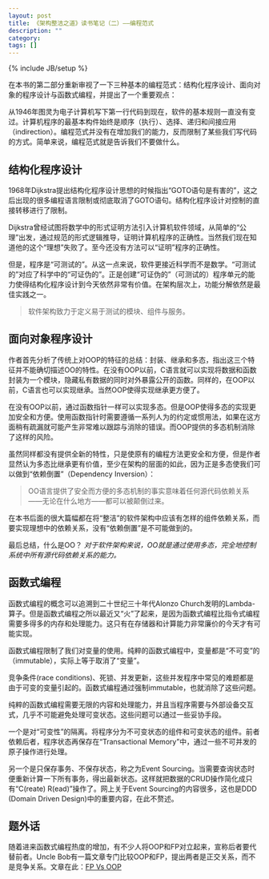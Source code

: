 ```yaml
---
layout: post
title: 《架构整洁之道》读书笔记（二）——编程范式
description: ""
category:
tags: []
---
```


{% include JB/setup %}

在本书的第二部分重新审视了一下三种基本的编程范式：结构化程序设计、面向对象的程序设计与函数式编程，并提出了一个重要观点：

从1946年图灵为电子计算机写下第一行代码到现在，软件的基本规则一直没有变过。计算机程序的最基本构件始终是顺序（执行）、选择、递归和间接应用（indirection）。编程范式并没有在增加我们的能力，反而限制了某些我们写代码的方式。简单来说，编程范式就是告诉我们不要做什么。

## 结构化程序设计
1968年Dijkstra提出结构化程序设计思想的时候指出“GOTO语句是有害的”，这之后出现的很多编程语言限制或彻底取消了GOTO语句。结构化程序设计对控制的直接转移进行了限制。

Dijkstra曾经试图将数学中的形式证明方法引入计算机软件领域，从简单的“公理”出发，通过规范的形式逻辑推导，证明计算机程序的正确性。当然我们现在知道他的这个“理想”失败了。至今还没有方法可以“证明”程序的正确性。

但是，程序是“可测试的”。从这一点来说，软件更接近科学而不是数学。“可测试的”对应了科学中的“可证伪的”。正是创建“可证伪的”（可测试的）程序单元的能力使得结构化程序设计到今天依然非常有价值。在架构层次上，功能分解依然是最佳实践之一。

> 软件架构致力于定义易于测试的模块、组件与服务。

## 面向对象程序设计
作者首先分析了传统上对OOP的特征的总结：封装、继承和多态，指出这三个特征并不能确切描述OO的特性。在没有OOP以前，C语言就可以实现将数据和函数封装为一个模块，隐藏私有数据的同时对外暴露公开的函数。同样的，在OOP以前，C语言也可以实现继承。当然OOP使得实现继承更方便了。

在没有OOP以前，通过函数指针一样可以实现多态。但是OOP使得多态的实现更加安全和方便。使用函数指针时需要遵循一系列人为的约定或惯用法，如果在这方面稍有疏漏就可能产生非常难以跟踪与消除的错误。而OOP提供的多态机制消除了这样的风险。

虽然同样都没有提供全新的特性，只是使原有的编程方法更安全和方便，但是作者显然认为多态比继承更有价值，至少在架构的层面的如此，因为正是多态使我们可以做到“依赖倒置”（Dependency Inversion）：

> OO语言提供了安全而方便的多态机制的事实意味着任何源代码依赖关系——无论在什么地方——都可以被颠倒过来。

在本书后面的很大篇幅都在将“整洁”的软件架构中应该有怎样的组件依赖关系，而要实现理想中的依赖关系，没有“依赖倒置”是不可能做到的。

最后总结，什么是OO？ *对于软件架构来说，OO就是通过使用多态，完全地控制系统中所有源代码依赖关系的能力。*

## 函数式编程
函数式编程的概念可以追溯到二十世纪三十年代Alonzo Church发明的Lambda-算子。但是函数式编程之所以最近又“火”了起来，是因为函数式编程比指令式编程需要多得多的内存和处理能力。这只有在存储器和计算能力非常廉价的今天才有可能实现。

函数式编程限制了我们对变量的使用。纯粹的函数式编程中，变量都是“不可变”的（immutable），实际上等于取消了“变量”。

竞争条件(race conditions)、死锁、并发更新，这些并发程序中常见的难题都是由于可变的变量引起的。函数式编程通过强制immutable，也就消除了这些问题。

纯粹的函数式编程需要无限的内容和处理能力，并且当程序需要与外部设备交互式，几乎不可能避免处理可变状态。这些问题可以通过一些妥协手段。

一个是对“可变性”的隔离。将程序分为不可变状态的组件和可变状态的组件。前者依赖后者，程序状态再保存在“Transactional Memory”中，通过一些不可并发的原子操作进行处理。

另一个是只保存事务、不保存状态，称之为Event Sourcing。当需要查询状态时便重新计算一下所有事务，得出最新状态。这样就把数据的CRUD操作简化成只有“C(reate) R(ead)”操作了。网上关于Event Sourcing的内容很多，这也是DDD (Domain Driven Design)中的重要内容，在此不赘述。

## 题外话
随着进来函数式编程热度的增加，有不少人将OOP和FP对立起来，宣称后者要代替前者。Uncle Bob有一篇文章专门比较OOP和FP，提出两者是正交关系，而不是竞争关系。文章在此：[FP Vs OOP](http://blog.cleancoder.com/uncle-bob/2018/04/13/FPvsOO.html)






